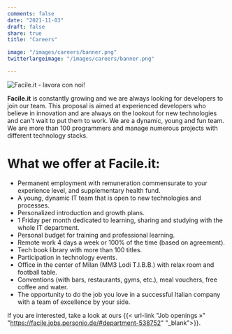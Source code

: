 ```yaml
---
comments: false
date: "2021-11-03"
draft: false
share: true
title: "Careers"

image: "/images/careers/banner.png"
twitterlargeimage: "/images/careers/banner.png"

---
```


![Facile.it - lavora con noi!](/images/careers/banner.png)

**Facile.it** is constantly growing and we are always looking for developers to join our team.
This proposal is aimed at experienced developers who believe in innovation and are always on the lookout for new technologies and can't wait to put them to work. We are a dynamic, young and fun team.
We are more than 100 programmers and manage numerous projects with different technology stacks.

# What we offer at Facile.it:

* Permanent employment with remuneration commensurate to your experience level, and supplementary health fund.
* A young, dynamic IT team that is open to new technologies and processes.
* Personalized introduction and growth plans.
* 1 Friday per month dedicated to learning, sharing and studying with the whole IT department.
* Personal budget for training and professional learning.
* Remote work 4 days a week or 100% of the time (based on agreement).
* Tech book library with more than 100 titles.
* Participation in technology events.
* Office in the center of Milan (MM3 Lodi T.I.B.B.) with relax room and football table.
* Conventions (with bars, restaurants, gyms, etc.), meal vouchers, free coffee and water.
* The opportunity to do the job you love in a successful Italian company with a team of excellence by your side.

If you are interested, take a look at ours {{< url-link "Job openings »" "https://facile.jobs.personio.de/#department-538752" "_blank">}}.
